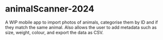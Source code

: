 # animalScanner-2024
 A WIP mobile app to import photos of animals, categorise them by ID and if they match the same animal. Also allows the user to add metadata such as size, weight, colour, and export the data as CSV.
